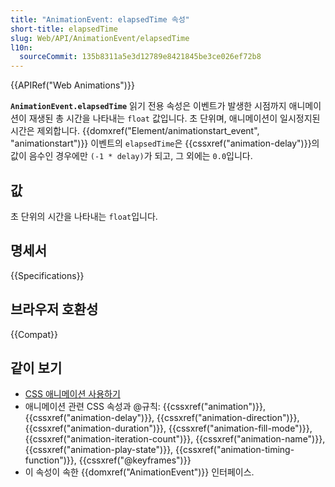 ```yaml
---
title: "AnimationEvent: elapsedTime 속성"
short-title: elapsedTime
slug: Web/API/AnimationEvent/elapsedTime
l10n:
  sourceCommit: 135b8311a5e3d12789e8421845be3ce026ef72b8
---
```


{{APIRef("Web Animations")}}

**`AnimationEvent.elapsedTime`** 읽기 전용 속성은 이벤트가 발생한 시점까지 애니메이션이 재생된 총 시간을 나타내는 `float` 값입니다. 초 단위며, 애니메이션이 일시정지된 시간은 제외합니다. {{domxref("Element/animationstart_event", "animationstart")}} 이벤트의 `elapsedTime`은 {{cssxref("animation-delay")}}의 값이 음수인 경우에만 `(-1 * delay)`가 되고, 그 외에는 `0.0`입니다.

## 값

초 단위의 시간을 나타내는 `float`입니다.

## 명세서

{{Specifications}}

## 브라우저 호환성

{{Compat}}

## 같이 보기

- [CSS 애니메이션 사용하기](/ko/docs/Web/CSS/CSS_Animations/Using_CSS_animations)
- 애니메이션 관련 CSS 속성과 @규칙: {{cssxref("animation")}},
  {{cssxref("animation-delay")}}, {{cssxref("animation-direction")}},
  {{cssxref("animation-duration")}}, {{cssxref("animation-fill-mode")}},
  {{cssxref("animation-iteration-count")}}, {{cssxref("animation-name")}},
  {{cssxref("animation-play-state")}}, {{cssxref("animation-timing-function")}},
  {{cssxref("@keyframes")}}
- 이 속성이 속한 {{domxref("AnimationEvent")}} 인터페이스.

